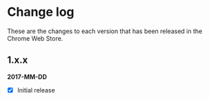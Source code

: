 # Change log

These are the changes to each version that has been released in the Chrome Web Store.

## 1.x.x 
**2017-MM-DD** 
- [x] Initial release



<!-- gregt 

add flags for supported locales in readme.md
add logo to copy to clipboard
credits: //http://jsfiddle.net/Starx/sgb4888k/2/
add welsh , catalan etc
remove unwelcome flags to save space ?


POST LIVE
test google analytics
add github issues to email link section ? 
mads kristensens tweet about low nbr of reviews

-->